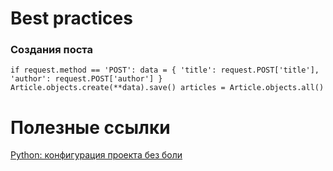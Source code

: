 # Best practices
### Создания поста
```
if request.method == 'POST': data = { 'title': request.POST['title'], 'author': request.POST['author'] } Article.objects.create(**data).save() articles = Article.objects.all()
```

# Полезные ссылки
[Python: конфигурация проекта без боли](https://habr.com/ru/post/575094/)